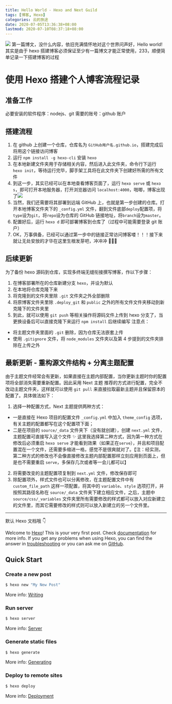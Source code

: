```yaml
---
title: Hello World - Hexo and Next Guild
tags: [博客, Hexo]
categories: 云的旅途
date: 2020-07-05T13:36:38+08:00
lastmod: 2020-07-10T08:37:18+08:00
---
```


![](https://cdn.jsdelivr.net/gh/hotsnow-sean/image-host/img/20200707210446.png)
第一篇博文，没什么内容，依旧充满情怀地对这个世界问声好，Hello world!  
其实是由于 hexo 搭建博客必须保证至少有一篇博文才能正常使用，233，顺便简单记录一下搭建博客的过程

<!--more-->

# 使用 Hexo 搭建个人博客流程记录

## 准备工作

必要安装的软件程序：nodejs、git
需要的账号：github 账户

## 搭建流程

1. 在 github 上创建一个仓库，仓库名为 `GitHub用户名.github.io`，搭建完成后将用这个链接访问博客
2. 运行 `npm install -g hexo-cli` 安装 `hexo`
3. 在本地新建文件夹用于存储相关内容，然后进入此文件夹，命令行下运行 `hexo init`，等待运行完毕，脚手架工具将在此文件夹下创建好所需的所有文件
4. 到这一步，其实已经可以在本地查看博客页面了，运行 `hexo serve` 或 `hexo s`，即可打开本地服务器，打开浏览器访问 `localhost:4000`，啪唧，博客出现了![](https://cdn.jsdelivr.net/gh/hotsnow-sean/image-host/img/20200706203100.png)
5. 当然，我们还需要将其部署到远端 GitHub 上，也就是第一步创建的仓库。打开本地博客文件夹下的 `_config.yml` 文件，翻到文件底部`deploy`配置项，将`type`设为`git`，将`repo`设为仓库的 GitHub 链接地址，将`branch`设为`master`。
6. 配置好后，运行 `hexo d` 即可部署博客到仓库了（过程中可能需要登录 git 账户）
7. OK，万事俱备，已经可以通过第一步中的链接正常访问博客喽！！！接下来就让无处安放的才华在这里生根发芽吧，冲冲冲 👊👊👊

## 后续更新

为了备份 hexo 源码到仓库，实现多终端无缝衔接撰写博客，作以下步骤：

1. 在博客部署所在的仓库新建分支 `hexo`，并设为默认
2. 在本地将仓库克隆下来
3. 将克隆到的文件夹里除 `.git` 文件夹之外全部删除
4. 将原博客文件夹里除 `.deploy_git` 和 `public` 之外的所有文件文件夹移动到新克隆下的文件夹里
5. 到此，就可以使用 `git push` 等相关操作将源码文件上传到 hexo 分支了，当更换设备后可以直接克隆下来运行 `npm install` 后继续编写
   注意点：

- 将主题文件夹里面的 `.git` 删除，因为仓库无法嵌套上传
- 使用 `.gitignore` 文件，将 `node_modules` 文件夹以及第 4 步提到的文件夹排除在上传之外

## 最新更新 - 重构源文件结构 + 分离主题配置

由于主题文件经常会有更新，如果直接在主题内部配置，当你更新主题时你的配置项将全部消失需要重新配置。因此采用 Next 主题 推荐的方式进行配置，完全不改动主题文件夹，这样就可以使用 `git pull` 来直接拉取最新主题并且保留原本的配置了。具体做法如下：

1. 选择一种配置方式，Next 主题提供两种方式：

- 一是直接在 Hexo 项目的配置文件 `_config.yml` 中加入 `theme_config` 选项，有关主题的配置都写在这个配置项下面；
- 二是在项目的 `source/_data` 文件夹下（没有就创建），创建 `next.yml` 文件，主题配置可直接写入这个文件
  ✨ 这里我选择第二种方式，因为第一种方式在修改后必须重启 `hexo serve` 才能看到效果（如果正在`serve`），并且和项目配置混在一个文件，还需要多缩进一格，感觉不是很爽就对了。【注：经实测，第二种方式的修改也不会像直接修改主题内部配置那样立刻应用到页面上，但是也不需要重启 `serve`，多保存几次或者等一会儿都可以】

2. 将需要改变的主题配置项复制到 `next.yml` 文件，修改保存即可
3. 除配置项外，样式文件也可以分离修改，在主题配置文件中有 `custom_file_path` 这样一项配置，将其中的 `variable`、`style` 选项打开，并按照其路径名称在 `source/_data` 文件夹下建立相应文件，之后，主题中 `source/css/_variables` 文件夹里所有需要修改的样式都可以放入对应新建立的文件里，而其它需要修改的样式则可以放入新建立的另一个文件里。

---

默认 Hexo 文档哦 👇

Welcome to [Hexo](https://hexo.io/)! This is your very first post. Check [documentation](https://hexo.io/docs/) for more info. If you get any problems when using Hexo, you can find the answer in [troubleshooting](https://hexo.io/docs/troubleshooting.html) or you can ask me on [GitHub](https://github.com/hexojs/hexo/issues).

## Quick Start

### Create a new post

```bash
$ hexo new "My New Post"
```

More info: [Writing](https://hexo.io/docs/writing.html)

### Run server

```bash
$ hexo server
```

More info: [Server](https://hexo.io/docs/server.html)

### Generate static files

```bash
$ hexo generate
```

More info: [Generating](https://hexo.io/docs/generating.html)

### Deploy to remote sites

```bash
$ hexo deploy
```

More info: [Deployment](https://hexo.io/docs/one-command-deployment.html)
